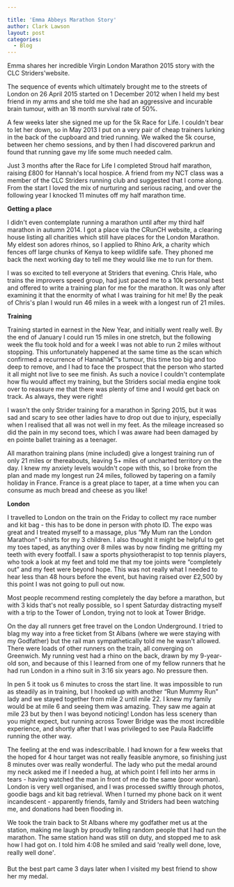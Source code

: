 ```yaml
---

title: 'Emma Abbeys Marathon Story'
author: Clark Lawson
layout: post
categories:
  - Blog
---
```


Emma shares her incredible Virgin London Marathon 2015 story with the CLC Striders'website.

The sequence of events which ultimately brought me to the streets of London on 26 April 2015 started on 1 December 2012 when I held my best friend in my arms and she told me she had an aggressive and incurable brain tumour, with an 18 month survival rate of 50%.

A few weeks later she signed me up for the 5k Race for Life. I couldn't bear to let her down, so in May 2013 I put on a very pair of cheap trainers lurking in the back of the cupboard and tried running. We walked the 5k course, between her chemo sessions, and by then I had discovered parkrun and found that running gave my life some much needed calm.

Just 3 months after the Race for Life I completed Stroud half marathon, raising £800 for Hannah's local hospice. A friend from my NCT class was a member of the CLC Striders running club and suggested that I come along. From the start I loved the mix of nurturing and serious racing, and over the following year I knocked 11 minutes off my half marathon time.

**Getting a place**

I didn't even contemplate running a marathon until after my third half marathon in autumn 2014. I got a place via the CRunCH website, a clearing house listing all charities which still have places for the London Marathon. My eldest son adores rhinos, so I applied to Rhino Ark, a charity which fences off large chunks of Kenya to keep wildlife safe. They phoned me back the next working day to tell me they would like me to run for them.

I was so excited to tell everyone at Striders that evening. Chris Hale, who trains the improvers speed group, had just paced me to a 10k personal best and offered to write a training plan for me for the marathon. It was only after examining it that the enormity of what I was training for hit me! By the peak of Chris's plan I would run 46 miles in a week with a longest run of 21 miles.

**Training**

Training started in earnest in the New Year, and initially went really well. By the end of January I could run 15 miles in one stretch, but the following week the flu took hold and for a week I was not able to run 2 miles without stopping. This unfortunately happened at the same time as the scan which confirmed a recurrence of Hannahâ€™s tumour, this time too big and too deep to remove, and I had to face the prospect that the person who started it all might not live to see me finish. As such a novice I couldn't contemplate how flu would affect my training, but the Striders social media engine took over to reassure me that there was plenty of time and I would get back on track. As always, they were right!

I wasn't the only Strider training for a marathon in Spring 2015, but it was sad and scary to see other ladies have to drop out due to injury, especially when I realised that all was not well in my feet. As the mileage increased so did the pain in my second toes, which I was aware had been damaged by en pointe ballet training as a teenager.

All marathon training plans (mine included) give a longest training run of only 21 miles or thereabouts, leaving 5+ miles of uncharted territory on the day. I knew my anxiety levels wouldn't cope with this, so I broke from the plan and made my longest run 24 miles, followed by tapering on a family holiday in France. France is a great place to taper, at a time when you can consume as much bread and cheese as you like!

**London**

I travelled to London on the train on the Friday to collect my race number and kit bag - this has to be done in person with photo ID. The expo was great and I treated myself to a massage, plus &#8220;My Mum ran the London Marathon&#8221; t-shirts for my 3 children. I also thought it might be helpful to get my toes taped, as anything over 8 miles was by now finding me gritting my teeth with every footfall. I saw a sports physiotherapist to top tennis players, who took a look at my feet and told me that my toe joints were &#8220;completely out&#8221; and my feet were beyond hope. This was not really what I needed to hear less than 48 hours before the event, but having raised over £2,500 by this point I was not going to pull out now.

Most people recommend resting completely the day before a marathon, but with 3 kids that's not really possible, so I spent Saturday distracting myself with a trip to the Tower of London, trying not to look at Tower Bridge.

On the day all runners get free travel on the London Underground. I tried to blag my way into a free ticket from St Albans (where we were staying with my Godfather) but the rail man sympathetically told me he wasn't allowed. There were loads of other runners on the train, all converging on Greenwich. My running vest had a rhino on the back, drawn by my 9-year-old son, and because of this I learned from one of my fellow runners that he had run London in a rhino suit in 3:16 six years ago. No pressure then.

In pen 5 it took us 6 minutes to cross the start line. It was impossible to run as steadily as in training, but I hooked up with another &#8220;Run Mummy Run&#8221; lady and we stayed together from mile 2 until mile 22. I knew my family would be at mile 6 and seeing them was amazing. They saw me again at mile 23 but by then I was beyond noticing! London has less scenery than you might expect, but running across Tower Bridge was the most incredible experience, and shortly after that I was privileged to see Paula Radcliffe running the other way.

The feeling at the end was indescribable. I had known for a few weeks that the hoped for 4 hour target was not really feasible anymore, so finishing just 8 minutes over was really wonderful. The lady who put the medal around my neck asked me if I needed a hug, at which point I fell into her arms in tears - having watched the man in front of me do the same (poor woman). London is very well organised, and I was processed swiftly through photos, goodie bags and kit bag retrieval. When I turned my phone back on it went incandescent - apparently friends, family and Striders had been watching me, and donations had been flooding in.

We took the train back to St Albans where my godfather met us at the station, making me laugh by proudly telling random people that I had run the marathon. The same station hand was still on duty, and stopped me to ask how I had got on. I told him 4:08 he smiled and said 'really well done, love, really well done'.

But the best part came 3 days later when I visited my best friend to show her my medal.
